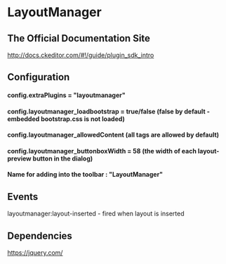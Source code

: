 # LayoutManager

## The Official Documentation Site
http://docs.ckeditor.com/#!/guide/plugin_sdk_intro

## Configuration

#### config.extraPlugins = "layoutmanager"

#### config.layoutmanager_loadbootstrap = true/false (false by default - embedded bootstrap.css is not loaded)
#### config.layoutmanager_allowedContent (all tags are allowed by default)
#### config.layoutmanager_buttonboxWidth = 58 (the width of each layout-preview button in the dialog)

#### Name for adding into the toolbar : "LayoutManager"

## Events

layoutmanager:layout-inserted - fired when layout is inserted

## Dependencies
https://jquery.com/
